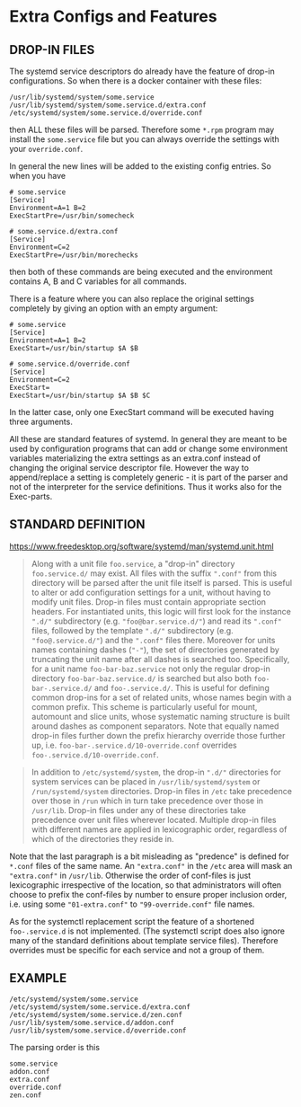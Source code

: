 # Extra Configs and Features

## DROP-IN FILES

The systemd service descriptors do already have the feature
of drop-in configurations. So when there is a docker container
with these files:

    /usr/lib/systemd/system/some.service
    /usr/lib/systemd/system/some.service.d/extra.conf
    /etc/systemd/system/some.service.d/override.conf

then ALL these files will be parsed. Therefore some `*.rpm`
program may install the `some.service` file but you can always
override the settings with your `override.conf`.

In general the new lines will be added to the existing config
entries. So when you have

    # some.service
    [Service]
    Environment=A=1 B=2
    ExecStartPre=/usr/bin/somecheck
    
    # some.service.d/extra.conf
    [Service]
    Environment=C=2
    ExecStartPre=/usr/bin/morechecks

then both of these commands are being executed and the environment
contains A, B and C variables for all commands.

There is a feature where you can also replace the original settings
completely by giving an option with an empty argument:

    # some.service
    [Service]
    Environment=A=1 B=2
    ExecStart=/usr/bin/startup $A $B
    
    # some.service.d/override.conf
    [Service]
    Environment=C=2
    ExecStart=
    ExecStart=/usr/bin/startup $A $B $C

In the latter case, only one ExecStart command will be executed
having three arguments.

All these are standard features of systemd. In general they are
meant to be used by configuration programs that can add or change
some environment variables materializing the extra settings as
an extra.conf instead of changing the original service descriptor
file. However the way to append/replace a setting is completely 
generic - it is part of the parser and not of the interpreter for 
the service definitions. Thus it works also for the Exec-parts.

## STANDARD DEFINITION

https://www.freedesktop.org/software/systemd/man/systemd.unit.html

> Along with a unit file `foo.service`, a "drop-in" directory 
> `foo.service.d/` may exist. All files with the suffix `".conf"` 
> from this directory will be parsed after the unit file itself 
> is parsed. This is useful to alter or add configuration settings 
> for a unit, without having to modify unit files. Drop-in files 
> must contain appropriate section headers. For instantiated units, 
> this logic will first look for the instance `".d/"` subdirectory 
> (e.g. `"foo@bar.service.d/"`) and read its `".conf"` files, 
> followed by the template `".d/"` subdirectory (e.g. 
> `"foo@.service.d/"`) and the `".conf"` files there. Moreover for 
> units names containing dashes (`"-"`), the set of directories 
> generated by truncating the unit name after all dashes is searched 
> too. Specifically, for a unit name `foo-bar-baz.service` not only 
> the regular drop-in directory `foo-bar-baz.service.d/` is searched 
> but also both `foo-bar-.service.d/` and `foo-.service.d/`. This is 
> useful for defining common drop-ins for a set of related units, 
> whose names begin with a common prefix. This scheme is particularly 
> useful for mount, automount and slice units, whose systematic 
> naming structure is built around dashes as component separators. 
> Note that equally named drop-in files further down the prefix 
> hierarchy override those further up, i.e. 
> `foo-bar-.service.d/10-override.conf` overrides 
> `foo-.service.d/10-override.conf`.

> In addition to `/etc/systemd/system`, the drop-in `".d/"` directories 
> for system services can be placed in `/usr/lib/systemd/system` or 
> `/run/systemd/system` directories. Drop-in files in `/etc` take 
> precedence over those in `/run` which in turn take precedence over 
> those in `/usr/lib`. Drop-in files under any of these directories 
> take precedence over unit files wherever located. Multiple drop-in 
> files with different names are applied in lexicographic order, 
> regardless of which of the directories they reside in.

Note that the last paragraph is a bit misleading as "predence" is
defined for `*.conf` files of the same name. An `"extra.conf"` in
the `/etc` area will mask an `"extra.conf"` in `/usr/lib`. Otherwise
the order of conf-files is just lexicographic irrespective of the
location, so that administrators will often choose to prefix the
conf-files by number to ensure proper inclusion order, i.e. using
some `"01-extra.conf"` to `"99-override.conf"` file names.

As for the systemctl replacement script the feature of a shortened
`foo-.service.d` is not implemented. (The systemctl script does
also ignore many of the standard definitions about template service
files). Therefore overrides must be specific for each service and
not a group of them.

## EXAMPLE

    /etc/systemd/system/some.service
    /etc/systemd/system/some.service.d/extra.conf
    /etc/systemd/system/some.service.d/zen.conf
    /usr/lib/system/some.service.d/addon.conf
    /usr/lib/system/some.service.d/override.conf

The parsing order is this

    some.service
    addon.conf
    extra.conf
    override.conf
    zen.conf
